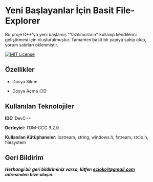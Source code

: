 
# Yeni Başlayanlar İçin Basit File-Explorer

Bu proje C++'ya yeni başlamış "Yazılımcıların" kullanıp kendilerini geliştirmesi için oluşturulmuştur. Tamamen basit bir yapıya sahip olup, yorum satırları eklenmiştir.

[![MIT License](https://img.shields.io/badge/License-MIT-green.svg)](https://choosealicense.com/licenses/mit/)


## Özellikler

- Dosya Silme

- Dosya Açma :DD


  
## Kullanılan Teknolojiler

**IDE:** DevC++

**Derleyici:** TDM-GCC 9.2.0

**Kullanılan Kütüphaneler:** iostream, string, windows.h, fstream, stdio.h, filesystem

  
## Geri Bildirim

***Herhangi bir geri bildiriminiz varsa, lütfen ecioko1@gmail.com adresinden bize ulaşın.***

  
